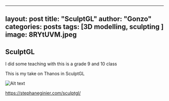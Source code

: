
---
layout: post
title: "SculptGL"
author: "Gonzo"
categories: posts
tags: [3D modelling, sculpting ]
image: 8RYtUVM.jpeg
---

## SculptGL 


I did some teaching with this is a grade 9 and 10 class

This is my take on Thanos in SculptGL

![Alt text](https://i.imgur.com/8RYtUVM.jpeg)

https://stephaneginier.com/sculptgl/
